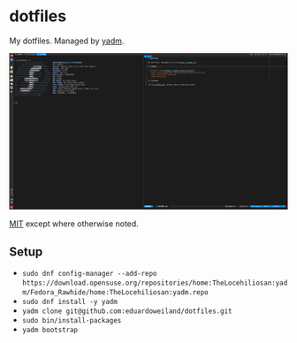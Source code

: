 # dotfiles

My dotfiles. Managed by [yadm](https://yadm.io/).

![Screenshot of a terminal using this config](screenshot.png)

[MIT](LICENSE.md) except where otherwise noted.

## Setup

- `sudo dnf config-manager --add-repo https://download.opensuse.org/repositories/home:TheLocehiliosan:yadm/Fedora_Rawhide/home:TheLocehiliosan:yadm.repo`
- `sudo dnf install -y yadm`
- `yadm clone git@github.com:eduardoweiland/dotfiles.git`
- `sudo bin/install-packages`
- `yadm bootstrap`
